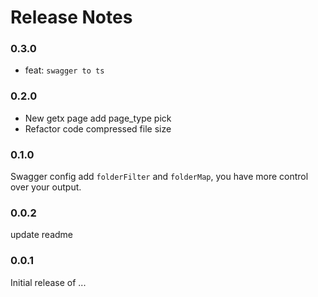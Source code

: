 <!--
 * @Author: zdd
 * @Date: 2023-05-30 17:42:04
 * @LastEditors: zdd
 * @LastEditTime: 2023-06-06 20:03:44
 * @FilePath: /vg-vscode-extension/CHANGELOG.md
 * @Description: 
-->
# Release Notes
### 0.3.0

- feat: `swagger to ts`
### 0.2.0

- New getx page add page_type pick    
- Refactor code compressed file size

### 0.1.0

Swagger config add `folderFilter` and `folderMap`, you have more control over your output.
### 0.0.2

update readme
### 0.0.1

Initial release of ...
